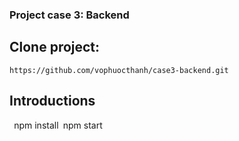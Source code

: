 ### Project case 3: Backend

## Clone project:

`https://github.com/vophuocthanh/case3-backend.git`

## Introductions

`
`npm install`
`npm start`
`
